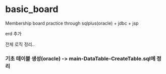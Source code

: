 # basic_board
Membership board practice through sqlplus(oracle) + jdbc + jsp 


erd 추가


전체 로직 정리..


### 기초 테이블 생성(oracle) -> main-DataTable-CreateTable.sql에 정리
